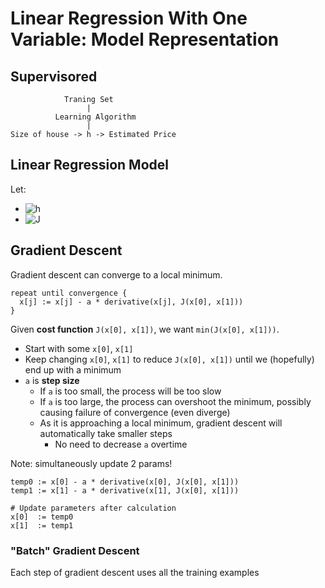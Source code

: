 # Linear Regression With One Variable: Model Representation

## Supervisored

                Traning Set
                     |
              Learning Algorithm
                     |
    Size of house -> h -> Estimated Price

## Linear Regression Model

Let:
 - ![h]
 - ![J]

[h]: https://latex.codecogs.com/svg.latex?h_\theta(x)=\theta_0+\theta_1x
[J]: https://latex.codecogs.com/svg.latex?J(\theta_0,\theta_1)=\frac{1}{2m}\sum^m_{i=1}(h\theta(x^{(i)})-y^{(i)})^2

## Gradient Descent

Gradient descent can converge to a local minimum.

```
repeat until convergence {
  x[j] := x[j] - a * derivative(x[j], J(x[0], x[1]))
}
```

Given **cost function** `J(x[0], x[1])`, we want `min(J(x[0], x[1]))`.

- Start with some `x[0]`, `x[1]`
- Keep changing `x[0]`, `x[1]` to reduce `J(x[0], x[1])` until we (hopefully) end up with a minimum
- `a` is **step size**
  - If `a` is too small, the process will be too slow
  - If `a` is too large, the process can overshoot the minimum, possibly causing failure of convergence (even diverge)
  - As it is approaching a local minimum, gradient descent will automatically take smaller steps
    - No need to decrease `a` overtime

Note: simultaneously update 2 params!

```
temp0 := x[0] - a * derivative(x[0], J(x[0], x[1]))
temp1 := x[1] - a * derivative(x[1], J(x[0], x[1]))

# Update parameters after calculation
x[0]  := temp0
x[1]  := temp1
```

### "Batch" Gradient Descent

Each step of gradient descent uses all the training examples
